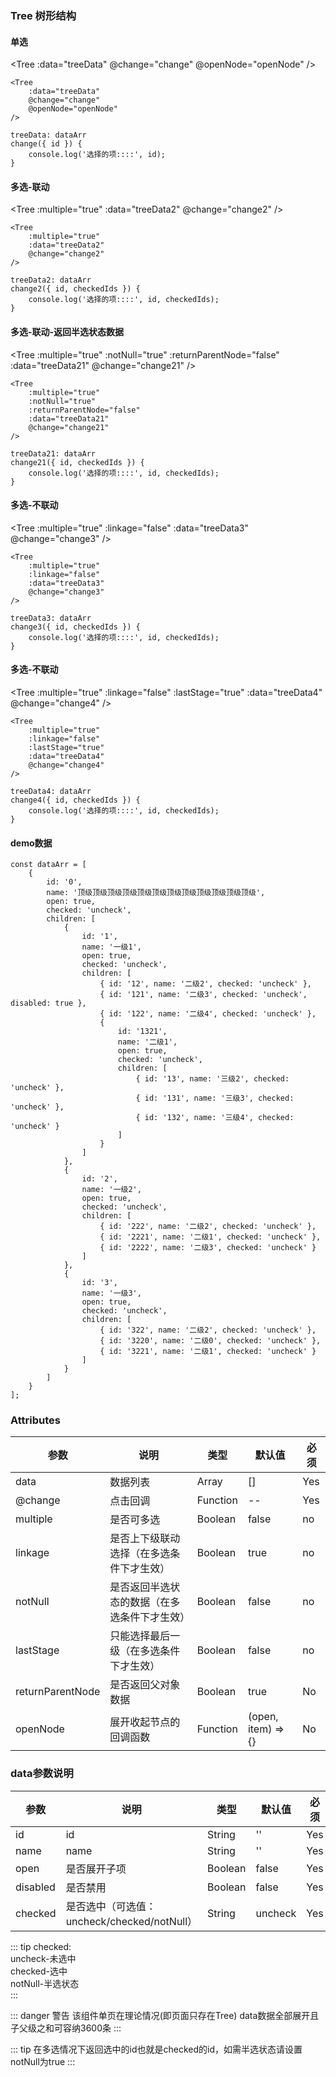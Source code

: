 ### Tree 树形结构

#### 单选
<Tree
    :data="treeData"
    @change="change"
    @openNode="openNode"
/>

```vue
<Tree
    :data="treeData"
    @change="change"
    @openNode="openNode"
/>

treeData: dataArr
change({ id }) {
    console.log('选择的项::::', id);
}
```

#### 多选-联动
<Tree
    :multiple="true"
    :data="treeData2"
    @change="change2"
/>

```vue
<Tree
    :multiple="true"
    :data="treeData2"
    @change="change2"
/>

treeData2: dataArr
change2({ id, checkedIds }) {
    console.log('选择的项::::', id, checkedIds);
}
```

#### 多选-联动-返回半选状态数据
<Tree
    :multiple="true"
    :notNull="true"
    :returnParentNode="false"
    :data="treeData21"
    @change="change21"
/>

```vue
<Tree
    :multiple="true"
    :notNull="true"
    :returnParentNode="false"
    :data="treeData21"
    @change="change21"
/>

treeData21: dataArr
change21({ id, checkedIds }) {
    console.log('选择的项::::', id, checkedIds);
}
```

#### 多选-不联动
<Tree
    :multiple="true"
    :linkage="false"
    :data="treeData3"
    @change="change3"
/>

```vue
<Tree
    :multiple="true"
    :linkage="false"
    :data="treeData3"
    @change="change3"
/>

treeData3: dataArr
change3({ id, checkedIds }) {
    console.log('选择的项::::', id, checkedIds);
}
```

#### 多选-不联动
<Tree
    :multiple="true"
    :linkage="false"
    :lastStage="true"
    :data="treeData4"
    @change="change4"
/>

```vue
<Tree
    :multiple="true"
    :linkage="false"
    :lastStage="true"
    :data="treeData4"
    @change="change4"
/>

treeData4: dataArr
change4({ id, checkedIds }) {
    console.log('选择的项::::', id, checkedIds);
}
```

#### demo数据
```vue
const dataArr = [
    {
        id: '0',
        name: '顶级顶级顶级顶级顶级顶级顶级顶级顶级顶级顶级顶级',
        open: true,
        checked: 'uncheck',
        children: [
            {
                id: '1',
                name: '一级1',
                open: true,
                checked: 'uncheck',
                children: [
                    { id: '12', name: '二级2', checked: 'uncheck' },
                    { id: '121', name: '二级3', checked: 'uncheck', disabled: true },
                    { id: '122', name: '二级4', checked: 'uncheck' },
                    {
                        id: '1321',
                        name: '二级1',
                        open: true,
                        checked: 'uncheck',
                        children: [
                            { id: '13', name: '三级2', checked: 'uncheck' },
                            { id: '131', name: '三级3', checked: 'uncheck' },
                            { id: '132', name: '三级4', checked: 'uncheck' }
                        ]
                    }
                ]
            },
            {
                id: '2',
                name: '一级2',
                open: true,
                checked: 'uncheck',
                children: [
                    { id: '222', name: '二级2', checked: 'uncheck' },
                    { id: '2221', name: '二级1', checked: 'uncheck' },
                    { id: '2222', name: '二级3', checked: 'uncheck' }
                ]
            },
            {
                id: '3',
                name: '一级3',
                open: true,
                checked: 'uncheck',
                children: [
                    { id: '322', name: '二级2', checked: 'uncheck' },
                    { id: '3220', name: '二级0', checked: 'uncheck' },
                    { id: '3221', name: '二级1', checked: 'uncheck' }
                ]
            }
        ]
    }
];
```

<script>
    const dataArr=[
        {
            id: '0', name: '顶级顶级顶级顶级顶级顶级顶级顶级顶级顶级顶级顶级', open: false, checked: 'uncheck',
            children: [
                {
                    id: '1',  name: '一级1', open: false, checked: 'uncheck',
                    children: [
                        {id: '12', name: '二级2', checked: 'uncheck'},
                        {id: '121', name: '二级3', checked: 'uncheck'},
                        {id: '122', name: '二级4', checked: 'uncheck'},
                        {
                            id: '1321', name: '二级1', open: false, checked: 'uncheck',
                            children: [
                                {id: '13', name: '三级2', checked: 'uncheck'},
                                {id: '131', name: '三级3', checked: 'uncheck'},
                                {id: '132', name: '三级4', checked: 'uncheck'},
                            ]
                        }
                    ]
                },
                {
                    id: '2', name: '一级2', open: false, checked: 'uncheck',
                    children: [
                        {id: '222', name: '二级2', checked: 'uncheck'},
                        {id: '2221', name: '二级1', checked: 'uncheck'},
                        {id: '2222', name: '二级3',checked: 'uncheck'}
                    ]
                },
                {
                    id: '3',
                    name: '一级3',
                    open: false,
                    checked: 'uncheck',
                    children: [
                        { id: '322', name: '二级2', checked: 'uncheck' },
                        { id: '3220', name: '二级0', checked: 'uncheck' },
                        { id: '3221', name: '二级1', checked: 'uncheck' }
                    ]
                }
            ]
        }
    ];
    export default {
        name: "TreeView",
        data() {
            return {
                treeData: dataArr,
                treeData2: JSON.parse(JSON.stringify(dataArr)),
                treeData21: JSON.parse(JSON.stringify(dataArr)),
                treeData3: JSON.parse(JSON.stringify(dataArr)),
                treeData4: JSON.parse(JSON.stringify(dataArr))
            }
        },
        methods: {
            change({id}) {
                console.log('选择的项::::', id);
            },
            change2({id, checkedIds}) {
                console.log('选择的项::::', id, checkedIds);
            },
            change21({id, checkedIds}) {
                console.log('选择的项::::', id, checkedIds);
            },
            change3({id, checkedIds}) {
                console.log('选择的项::::', id, checkedIds);
            },
            change4({id, checkedIds}) {
                console.log('选择的项::::', id, checkedIds);
            },
            openNode(obj){
                console.log(obj)
            }
        }
    }
</script>


### Attributes

| 参数     | 说明  | 类型    | 默认值  | 必须    |
| ------- | ---- | ------ | ------- | ------ |
| data    | 数据列表 | Array | [] | Yes     |
| @change   | 点击回调 | Function | -- | Yes     |
| multiple  | 是否可多选 | Boolean | false | no     |
| linkage  | 是否上下级联动选择（在多选条件下才生效） | Boolean | true | no     |
| notNull  | 是否返回半选状态的数据（在多选条件下才生效） | Boolean | false | no     |
| lastStage  | 只能选择最后一级（在多选条件下才生效） | Boolean | false | no     |
| returnParentNode | 是否返回父对象数据 | Boolean | true | No |
| openNode | 展开收起节点的回调函数 | Function | (open, item) => {} | No |

### data参数说明

| 参数     | 说明  | 类型    | 默认值  | 必须    |
| ------- | ---- | ------ | ------- | ------ |
| id    | id | String | '' | Yes     |
| name   | name | String | '' | Yes     |
| open   | 是否展开子项 | Boolean | false | Yes     |
| disabled   | 是否禁用 | Boolean | false | Yes     |
| checked   | 是否选中（可选值：uncheck/checked/notNull） | String | uncheck | Yes     |

::: tip
checked:
<br>
uncheck-未选中
<br>
checked-选中
<br>
notNull-半选状态
<br>
:::

::: danger 警告
    该组件单页在理论情况(即页面只存在Tree) data数据全部展开且子父级之和可容纳3600条
:::

::: tip
在多选情况下返回选中的id也就是checked的id，如需半选状态请设置notNull为true
:::
